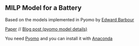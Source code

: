 ## MILP Model for a Battery

Based on the models implemented in Pyomo by [Edward Barbour](https://github.com/EdwardBarbour)

[Paper](https://www.sciencedirect.com/science/article/pii/S0306261918300618) // [Blog post (pyomo model details)](http://www.eseslab.com/posts/blogPost_batt_schedule_optimal)


You need [Pyomo](http://www.pyomo.org/) and you can install it with [Anaconda](https://anaconda.org/conda-forge/pyomo)
